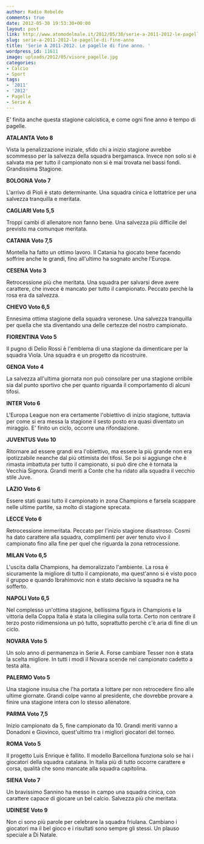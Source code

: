 ```yaml
---
author: Radio Rebelde
comments: true
date: 2012-05-30 19:53:30+00:00
layout: post
link: http://www.atomodelmale.it/2012/05/30/serie-a-2011-2012-le-pagelle-di-fine-anno/
slug: serie-a-2011-2012-le-pagelle-di-fine-anno
title: 'Serie A 2011-2012. Le pagelle di fine anno. '
wordpress_id: 11611
image: uploads/2012/05/visore_pagelle.jpg
categories:
- Calcio
- Sport
tags:
- '2011'
- '2012'
- Pagelle
- Serie A
---
```


E' finita anche questa stagione calcistica, e come ogni fine anno è tempo di pagelle.

**ATALANTA Voto 8**

Vista la penalizzazione iniziale, sfido chi a inizio stagione avrebbe scommesso per la salvezza della squadra bergamasca. Invece non solo si è salvata ma per tutto il campionato non si è mai trovata nei bassi fondi. Grandissima Stagione.

**BOLOGNA Voto 7**

L'arrivo di Pioli è stato determinante. Una squadra cinica e lottatrice per una salvezza tranquilla e meritata.

**CAGLIARI Voto 5,5**

Troppi cambi di allenatore non fanno bene. Una salvezza più difficile del previsto ma comunque meritata.

**CATANIA Voto 7,5**

Montella ha fatto un ottimo lavoro. Il Catania ha giocato bene facendo soffrire anche le grandi, fino all'ultimo ha sognato anche l'Europa.

**CESENA Voto 3**

Retrocessione più che meritata. Una squadra per salvarsi deve avere carattere, che invece è mancato per tutto il campionato. Peccato perchè la rosa era da salvezza.

**CHIEVO Voto 6,5**

Ennesima ottima stagione della squadra veronese. Una salvezza tranquilla per quella che sta diventando una delle certezze del nostro campionato.

**FIORENTINA Voto 5**

Il pugno di Delio Rossi è l'emblema di una stagione da dimenticare per la squadra Viola. Una squadra e un progetto da ricostruire.

**GENOA Voto 4**

La salvezza all'ultima giornata non può consolare per una stagione orribile sia dal punto sportivo che per quanto riguarda il comportamento di alcuni tifosi.

**INTER Voto 6**

L'Europa League non era certamente l'obiettivo di inizio stagione, tuttavia per come si era messa la stagione il sesto posto era quasi diventato un miraggio. E' finito un ciclo, occorre una rifondazione.

**JUVENTUS Voto 10**

Ritornare ad essere grandi era l'obiettivo, ma essere la più grande non era ipotizzabile neanche dal più ottimista dei tifosi. Se poi si aggiunge che è rimasta imbattuta per tutto il campionato, si può dire che è tornata la Vecchia Signora. Grandi meriti a Conte che ha ridato alla squadra il vecchio stile Juve.

**LAZIO Voto 6**

Essere stati quasi tutto il campionato in zona Champions e farsela scappare nelle ultime partite, sa molto di stagione sprecata.

**LECCE Voto 6**

Retrocessione immeritata. Peccato per l'inizio stagione disastroso. Cosmi ha dato carattere alla squadra, complimenti per aver tenuto vivo il campionato fino alla fine per quel che riguarda la zona retrocessione.

**MILAN Voto 6,5**

L'uscita dalla Champions, ha demoralizzato l'ambiente. La rosa è sicuramente la migliore di tutto il campionato, ma quest'anno si è visto poco il gruppo e quando Ibrahimovic non è stato decisivo la squadra ne ha sofferto.

**NAPOLI Voto 6,5**

Nel complesso un'ottima stagione, bellissima figura in Champions e la vittoria della Coppa Italia è stata la ciliegina sulla torta. Certo non centrare il terzo posto ridimensiona un pò tutto, soprattutto perchè c'è aria di fine di un ciclo.

**NOVARA Voto 5**

Un solo anno di permanenza in Serie A. Forse cambiare Tesser non è stata la scelta migliore. In tutti i modi il Novara scende nel campionato cadetto a testa alta.

**PALERMO Voto 5**

Una stagione insulsa che l'ha portata a lottare per non retrocedere fino alle ultime giornate. Grandi colpe vanno al presidente, che dovrebbe provare a finire una stagione intera con lo stesso allenatore.

**PARMA Voto 7,5**

Inizio campionato da 5, fine campionato da 10. Grandi meriti vanno a Donadoni e Giovinco, quest'ultimo tra i migliori giocatori del torneo.

**ROMA Voto 5**

Il progetto Luis Enrique è fallito. Il modello Barcellona funziona solo se hai i giocatori della squadra catalana. In Italia più di tutto occorre carattere e corsa, qualità che sono mancate alla squadra capitolina.

**SIENA Voto 7**

Un bravissimo Sannino ha messo in campo una squadra cinica, con carattere capace di giocare un bel calcio. Salvezza più che meritata.

**UDINESE Voto 9**

Non ci sono più parole per celebrare la squadra friulana. Cambiano i giocatori ma il bel gioco e i risultati sono sempre gli stessi. Un plauso speciale a Di Natale.
